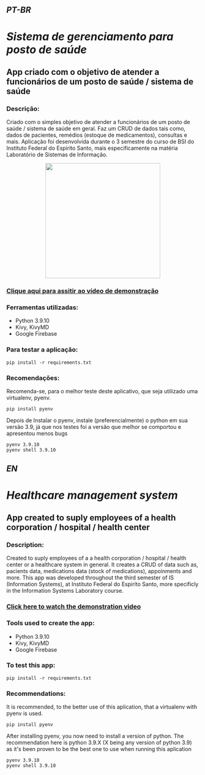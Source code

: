 ## *PT-BR*

# ***Sistema de gerenciamento para posto de saúde***
## App criado com o objetivo de atender a funcionários de um posto de saúde / sistema de saúde


### Descrição:
Criado com o simples objetivo de atender a funcionários de um posto de saúde / sistema de saúde em geral. Faz um CRUD de dados tais como, dados de pacientes, remédios (estoque de medicamentos), consultas e mais. Aplicação foi desenvolvida durante o 3 semestre do curso de BSI do Instituto Federal do Espiríto Santo, mais especificamente na matéria Laboratório de Sistemas de Informação.

<p align="center">
  <img 
    width="300"
    height="300"
    src=![Screenshot from 2022-07-05 02-34-49](https://user-images.githubusercontent.com/71940799/179308871-014a1da8-0424-4f7a-9ea5-cf5b900dd4ed.png)
  >


### <a href="https://https://www.youtube.com/watch?v=H95JWNZOBv4&t=19s/" target="_blank">Clique aqui para assitir ao vídeo de demonstração</a>

### Ferramentas utilizadas: 
- Python 3.9.10
- Kivy, KivyMD
- Google Firebase

### Para testar a aplicação:

~~~
pip install -r requirements.txt
~~~

### Recomendações:

Recomenda-se, para o melhor teste deste aplicativo, que seja utilizado uma virtualenv, pyenv.

~~~ 
pip install pyenv
~~~ 

Depois de Instalar o pyenv, instale (preferencialmente) o python em sua versão 3.9, já que nos testes foi a versão que melhor se comportou e apresentou menos bugs   

~~~
pyenv 3.9.10
pyenv shell 3.9.10
~~~

## *EN*

# ***Healthcare management system***
## App created to suply employees of a health corporation / hospital / health center

### Description:
Created to suply employees of a a health corporation / hospital  / health center or a healthcare system in general. It creates a CRUD of data such as, pacients data, medications data (stock of medications), appoinments and more. This app was developed throughout the third semester of IS (Information Systems), at Instituto Federal do Espiríto Santo, more specificly in the Information Systems Laboratory course.

### <a href="https://https://www.youtube.com/watch?v=H95JWNZOBv4&t=19s/" target="_blank">Click here to watch the demonstration video</a>

### Tools used to create the app:
- Python 3.9.10
- Kivy, KivyMD
- Google Firebase 

### To test this app:

~~~
pip install -r requirements.txt
~~~

### Recommendations:

It is recommended, to the better use of this aplication, that a virtualenv with pyenv is used.

~~~ 
pip install pyenv
~~~ 

After installing pyenv, you now need to install a version of python. The recommendation here is python 3.9.X (X being any version of python 3.9) as it's been proven to be the best one to use when running this aplication

~~~
pyenv 3.9.10
pyenv shell 3.9.10
~~~
   

